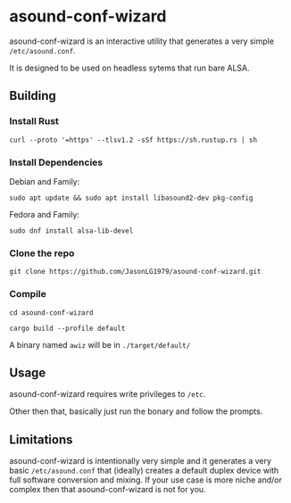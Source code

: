 # asound-conf-wizard

asound-conf-wizard is an interactive utility that generates a very simple `/etc/asound.conf`.

It is designed to be used on headless sytems that run bare ALSA.

## Building

### Install Rust
```
curl --proto '=https' --tlsv1.2 -sSf https://sh.rustup.rs | sh
```

### Install Dependencies

Debian and Family:
``` 
sudo apt update && sudo apt install libasound2-dev pkg-config
```

Fedora and Family:
```
sudo dnf install alsa-lib-devel
```

### Clone the repo
```
git clone https://github.com/JasonLG1979/asound-conf-wizard.git
```

### Compile
```
cd asound-conf-wizard
```
```
cargo build --profile default
```
A binary named `awiz` will be in `./target/default/`

## Usage

asound-conf-wizard requires write privileges to `/etc`.

Other then that, basically just run the bonary and follow the prompts.

## Limitations

asound-conf-wizard is intentionally very simple and it generates a very basic `/etc/asound.conf` that (ideally) creates a default duplex device with full software conversion and mixing. If your use case is more niche and/or complex then that asound-conf-wizard is not for you.
